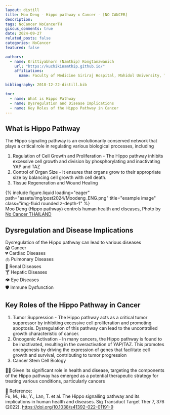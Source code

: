 ```yaml
---
layout: distill
title: Moo Deng - Hippo pathway x Cancer - [NO CANCER]
description:
tags: NoCancer NoCancerTH
giscus_comments: true
date: 2024-09-27
related_posts: false
categories: NoCancer
featured: false

authors:
  - name: Krittiyabhorn (Namthip) Kongtanawanich
    url: "https://kuchikinamthip.github.io/"
    affiliations:
      name: Faculty of Medicine Siriraj Hospital, Mahidol University, Thailand

bibliography: 2018-12-22-distill.bib

toc:
  - name: What is Hippo Pathway
  - name: Dysregulation and Disease Implications
  - name: Key Roles of the Hippo Pathway in Cancer
---
```


## What is Hippo Pathway

The Hippo signaling pathway is an evolutionarily conserved network that plays a critical role in regulating various biological processes, including

1. Regulation of Cell Growth and Proliferation - The Hippo pathway inhibits excessive cell growth and division by phosphorylating and inactivating YAP and TAZ
2. Control of Organ Size - It ensures that organs grow to their appropriate size by balancing cell growth with cell death.
3. Tissue Regeneration and Wound Healing

<div class="row">
    <div class="col-sm mt-3 mt-md-0">
        {% include figure.liquid loading="eager" path="assets/img/post2024/Moodeng_ENG.png" title="example image" class="img-fluid rounded z-depth-1" %}
    </div>
</div>
<div class="caption">
    Moo Deng (Hippo pathway) controls human health and diseases, Photo by <a href="https://www.facebook.com/nocancerTH/" target="_blank">No Cancer THAILAND</a>
</div>

## Dysregulation and Disease Implications

Dysregulation of the Hippo pathway can lead to various diseases \
😱 Cancer \
💔 Cardiac Diseases \
🫁 Pulmonary Diseases \
🧪 Renal Diseases \
🍸 Hepatic Diseases \
👁️ Eye Diseases \
🛡️ Immune Dysfunction

## Key Roles of the Hippo Pathway in Cancer

1. Tumor Suppression - The Hippo pathway acts as a critical tumor suppressor by inhibiting excessive cell proliferation and promoting apoptosis. Dysregulation of this pathway can lead to the uncontrolled growth characteristic of cancer.
2. Oncogenic Activation - In many cancers, the Hippo pathway is found to be inactivated, resulting in the overactivation of YAP/TAZ. This promotes oncogenesis by driving the expression of genes that facilitate cell growth and survival, contributing to tumor progression
3. Cancer Stem Cell Biology

🔬💊 Given its significant role in health and disease, targeting the components of the Hippo pathway has emerged as a potential therapeutic strategy for treating various conditions, particularly cancers

🌟 Reference: \
Fu, M., Hu, Y., Lan, T. et al. The Hippo signalling pathway and its implications in human health and diseases. Sig Transduct Target Ther 7, 376 (2022). https://doi.org/10.1038/s41392-022-01191-9
